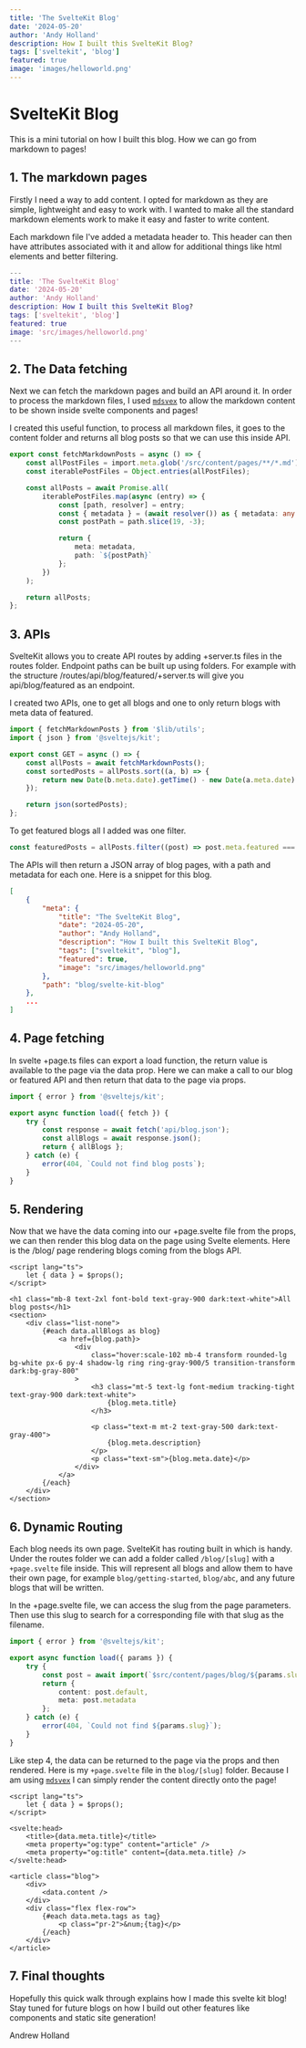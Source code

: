 ```yaml
---
title: 'The SvelteKit Blog'
date: '2024-05-20'
author: 'Andy Holland'
description: How I built this SvelteKit Blog?
tags: ['sveltekit', 'blog']
featured: true
image: 'images/helloworld.png'
---
```


# SvelteKit Blog

This is a mini tutorial on how I built this blog. How we can go from markdown to pages!

## 1. The markdown pages

Firstly I need a way to add content. I opted for markdown as they are simple, lightweight and easy to work with. I wanted to make all the standard markdown elements work to make it easy and faster to write content.

Each markdown file I've added a metadata header to. This header can then have attributes associated with it and allow for additional things like html elements and better filtering.

```m
---
title: 'The SvelteKit Blog'
date: '2024-05-20'
author: 'Andy Holland'
description: How I built this SvelteKit Blog?
tags: ['sveltekit', 'blog']
featured: true
image: 'src/images/helloworld.png'
---
```

## 2. The Data fetching

Next we can fetch the markdown pages and build an API around it. In order to process the markdown files, I used [`mdsvex`](https://github.com/pngwn/MDsveX/tree/main/packages/mdsvex) to allow the markdown content to be shown inside svelte components and pages!

I created this useful function, to process all markdown files, it goes to the content folder and returns all blog posts so that we can use this inside API.

```typescript
export const fetchMarkdownPosts = async () => {
	const allPostFiles = import.meta.glob('/src/content/pages/**/*.md');
	const iterablePostFiles = Object.entries(allPostFiles);

	const allPosts = await Promise.all(
		iterablePostFiles.map(async (entry) => {
			const [path, resolver] = entry;
			const { metadata } = (await resolver()) as { metadata: any };
			const postPath = path.slice(19, -3);

			return {
				meta: metadata,
				path: `${postPath}`
			};
		})
	);

	return allPosts;
};
```

## 3. APIs

SvelteKit allows you to create API routes by adding +server.ts files in the routes folder. Endpoint paths can be built up using folders. For example with the structure /routes/api/blog/featured/+server.ts will give you
api/blog/featured as an endpoint.

I created two APIs, one to get all blogs and one to only return blogs with meta data of featured.

```typescript
import { fetchMarkdownPosts } from '$lib/utils';
import { json } from '@sveltejs/kit';

export const GET = async () => {
	const allPosts = await fetchMarkdownPosts();
	const sortedPosts = allPosts.sort((a, b) => {
		return new Date(b.meta.date).getTime() - new Date(a.meta.date).getTime();
	});

	return json(sortedPosts);
};
```

To get featured blogs all I added was one filter.

```typescript
const featuredPosts = allPosts.filter((post) => post.meta.featured === true);
```

The APIs will then return a JSON array of blog pages, with a path and metadata for each one. Here is a snippet for this blog.

```json
[
	{
		"meta": {
			"title": "The SvelteKit Blog",
			"date": "2024-05-20",
			"author": "Andy Holland",
			"description": "How I built this SvelteKit Blog",
			"tags": ["sveltekit", "blog"],
			"featured": true,
			"image": "src/images/helloworld.png"
		},
		"path": "blog/svelte-kit-blog"
	},
    ...
]
```

## 4. Page fetching

In svelte +page.ts files can export a load function, the return value is available to the page via the data prop. Here we can make a call to our blog or featured API and then return that data to the page via props.

```typescript
import { error } from '@sveltejs/kit';

export async function load({ fetch }) {
	try {
		const response = await fetch('api/blog.json');
		const allBlogs = await response.json();
		return { allBlogs };
	} catch (e) {
		error(404, `Could not find blog posts`);
	}
}
```

## 5. Rendering

Now that we have the data coming into our +page.svelte file from the props, we can then render this blog data on the page using Svelte elements. Here is the /blog/ page rendering blogs coming from the blogs API.

```svelte
<script lang="ts">
	let { data } = $props();
</script>

<h1 class="mb-8 text-2xl font-bold text-gray-900 dark:text-white">All blog posts</h1>
<section>
	<div class="list-none">
		{#each data.allBlogs as blog}
			<a href={blog.path}>
				<div
					class="hover:scale-102 mb-4 transform rounded-lg bg-white px-6 py-4 shadow-lg ring ring-gray-900/5 transition-transform dark:bg-gray-800"
				>
					<h3 class="mt-5 text-lg font-medium tracking-tight text-gray-900 dark:text-white">
						{blog.meta.title}
					</h3>

					<p class="text-m mt-2 text-gray-500 dark:text-gray-400">
						{blog.meta.description}
					</p>
					<p class="text-sm">{blog.meta.date}</p>
				</div>
			</a>
		{/each}
	</div>
</section>
```

## 6. Dynamic Routing

Each blog needs its own page. SvelteKit has routing built in which is handy. Under the routes folder we can add a folder called `/blog/[slug]` with a `+page.svelte` file inside. This will represent all blogs and allow them to have their own page, for example `blog/getting-started`, `blog/abc`, and any future blogs that will be written.

In the +page.svelte file, we can access the slug from the page parameters. Then use this slug to search for a corresponding file with that slug as the filename.

```typescript
import { error } from '@sveltejs/kit';

export async function load({ params }) {
	try {
		const post = await import(`$src/content/pages/blog/${params.slug}.md`);
		return {
			content: post.default,
			meta: post.metadata
		};
	} catch (e) {
		error(404, `Could not find ${params.slug}`);
	}
}
```

Like step 4, the data can be returned to the page via the props and then rendered. Here is my `+page.svelte` file in the `blog/[slug]` folder. Because I am using [`mdsvex`](https://github.com/pngwn/MDsveX/tree/main/packages/mdsvex) I can simply render the content directly onto the page!

```svelte
<script lang="ts">
	let { data } = $props();
</script>

<svelte:head>
	<title>{data.meta.title}</title>
	<meta property="og:type" content="article" />
	<meta property="og:title" content={data.meta.title} />
</svelte:head>

<article class="blog">
	<div>
		<data.content />
	</div>
	<div class="flex flex-row">
		{#each data.meta.tags as tag}
			<p class="pr-2">&num;{tag}</p>
		{/each}
	</div>
</article>
```

## 7. Final thoughts

Hopefully this quick walk through explains how I made this svelte kit blog! Stay tuned for future blogs on how I build out other features like components and static site generation!

Andrew Holland
